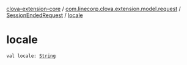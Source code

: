 [clova-extension-core](../../index.md) / [com.linecorp.clova.extension.model.request](../index.md) / [SessionEndedRequest](index.md) / [locale](./locale.md)

# locale

`val locale: `[`String`](https://kotlinlang.org/api/latest/jvm/stdlib/kotlin/-string/index.html)
